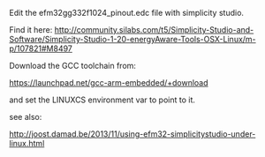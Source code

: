 Edit the efm32gg332f1024_pinout.edc file with simplicity studio.

Find it here: http://community.silabs.com/t5/Simplicity-Studio-and-Software/Simplicity-Studio-1-20-energyAware-Tools-OSX-Linux/m-p/107821#M8497

Download the GCC toolchain from:

https://launchpad.net/gcc-arm-embedded/+download

and set the LINUXCS environment var to point to it.

see also: 

http://joost.damad.be/2013/11/using-efm32-simplicitystudio-under-linux.html



